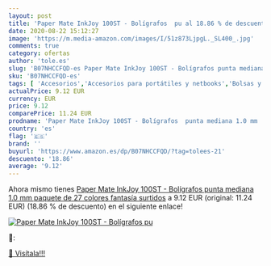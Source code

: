 ```yaml
---
layout: post
title: 'Paper Mate InkJoy 100ST - Bolígrafos  pu al 18.86 % de descuento'
date: 2020-08-22 15:12:27
image: 'https://m.media-amazon.com/images/I/51z873LjpgL._SL400_.jpg'
comments: true
category: ofertas
author: 'tole.es'
slug: 'B07NHCCFQD-es Paper Mate InkJoy 100ST - Bolígrafos punta mediana 1.0 mm...'
sku: 'B07NHCCFQD-es'
tags: [ 'Accesorios','Accesorios para portátiles y netbooks','Bolsas y fundas para portátiles y netbooks','Informática','Mochilas para portátiles y netbooks','bolígrafos','mate','paper', ]
actualPrice: 9.12 EUR
currency: EUR
price: 9.12
comparePrice: 11.24 EUR
prodname: 'Paper Mate InkJoy 100ST - Bolígrafos  punta mediana 1.0 mm  paquete de 27  colores fantasía surtidos'
country: 'es'
flag: '🇪🇸'
brand: ''
buyurl: 'https://www.amazon.es/dp/B07NHCCFQD/?tag=tolees-21'
descuento: '18.86'
average: '9.12'
---
```


Ahora mismo tienes [Paper Mate InkJoy 100ST - Bolígrafos  punta mediana 1.0 mm  paquete de 27  colores fantasía surtidos](https://www.amazon.es/dp/B07NHCCFQD/?tag=tolees-21) a 9.12 EUR (original: 11.24 EUR) (18.86 %  de descuento) en el siguiente enlace!

[![Paper Mate InkJoy 100ST - Bolígrafos  pu](https://m.media-amazon.com/images/I/51z873LjpgL._SL400_.jpg)](https://www.amazon.es/dp/B07NHCCFQD/?tag=tolees-21)

🔎:


[🛒 Visítala!!!](https://www.amazon.es/dp/B07NHCCFQD/?tag=tolees-21)
